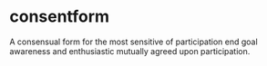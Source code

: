 # consentform
A consensual form for the most sensitive of participation end goal awareness and enthusiastic mutually agreed upon participation.
